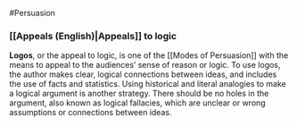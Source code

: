 #Persuasion 

### [[Appeals (English)|Appeals]] to logic

**Logos**, or the appeal to logic, is one of the [[Modes of Persuasion]] with the means to appeal to the audiences’ sense of reason or logic. To use logos, the author makes clear, logical connections between ideas, and includes the use of facts and statistics. Using historical and literal analogies to make a logical argument is another strategy. There should be no holes in the argument, also known as logical fallacies, which are unclear or wrong assumptions or connections between ideas.